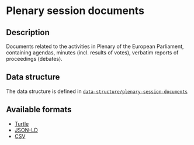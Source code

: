 # Plenary session documents

## Description

Documents related to the activities in Plenary of the European Parliament, containing agendas, minutes (incl. results of votes), verbatim reports of proceedings (debates).

## Data structure

The data structure is defined in [`data-structure/plenary-session-documents`](../data-structure/plenary-session-documents/)

## Available formats

- [Turtle](./plenary-session-documents.ttl)
- [JSON-LD](./plenary-session-documents.jsonld)
- [CSV](./plenary-session-documents.csv)